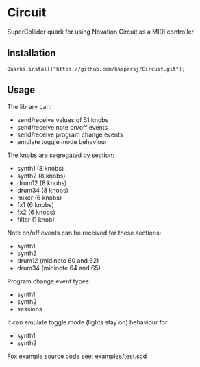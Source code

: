 # Circuit

SuperCollider quark for using Novation Circuit as a MIDI controller

## Installation

`Quarks.install("https://github.com/kasparsj/Circuit.git");`

## Usage

The library can:

- send/receive values of 51 knobs
- send/receive note on/off events
- send/receive program change events
- emulate toggle mode behaviour

The knobs are segregated by section:

- synth1 (8 knobs)
- synth2 (8 knobs)
- drum12 (8 knobs)
- drum34 (8 knobs)
- mixer (6 knobs)
- fx1 (6 knobs)
- fx2 (6 knobs)
- filter (1 knob)

Note on/off events can be received for these sections:

- synth1
- synth2
- drum12 (midinote 60 and 62)
- drum34 (midinote 64 and 65)

Program change event types:

- synth1
- synth2
- sessions

It can emulate toggle mode (lights stay on) behaviour for:

- synth1
- synth2

Fox example source code see: [examples/test.scd](https://github.com/kasparsj/Circuit/blob/main/examples/test.scd)

